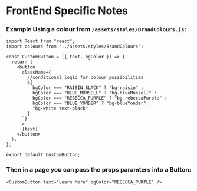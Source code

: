# FrontEnd Specific Notes

### Example Using a colour from `/assets/styles/BrandColours.js`:

```
import React from "react";
import colours from "../assets/styles/BrandColours";

const CustomButton = ({ text, bgColor }) => {
  return (
    <button
      className={`
        //conditional logic for colour possibilities
        ${
          bgColor === "RAISIN_BLACK" ? "bg-raisin" :
          bgColor === "BLUE_MUNSELL" ? "bg-blueMunsell" :
          bgColor === "REBECCA_PURPLE" ? "bg-rebeccaPurple" :
          bgColor === "BLUE_YONDER" ? "bg-blueYonder" :
          "bg-white text-black"
        }
      `}
      >
      {text}
    </button>
  );
};

export default CustomButton;
```
### Then in a page you can pass the props paramters into a Button:
```
<CustomButton text="Learn More" bgColor="REBECCA_PURPLE" />
```
